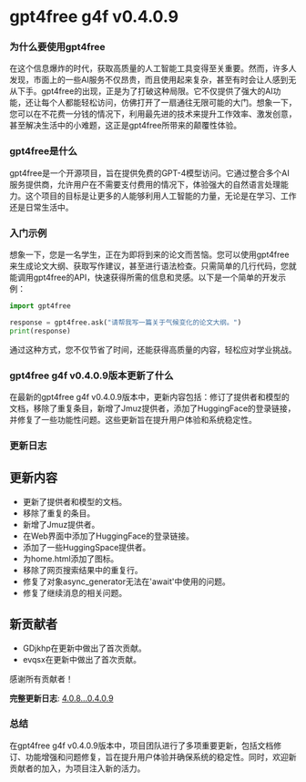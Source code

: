 # gpt4free g4f v0.4.0.9
### 为什么要使用gpt4free

在这个信息爆炸的时代，获取高质量的人工智能工具变得至关重要。然而，许多人发现，市面上的一些AI服务不仅昂贵，而且使用起来复杂，甚至有时会让人感到无从下手。gpt4free的出现，正是为了打破这种局限。它不仅提供了强大的AI功能，还让每个人都能轻松访问，仿佛打开了一扇通往无限可能的大门。想象一下，您可以在不花费一分钱的情况下，利用最先进的技术来提升工作效率、激发创意，甚至解决生活中的小难题，这正是gpt4free所带来的颠覆性体验。

### gpt4free是什么

gpt4free是一个开源项目，旨在提供免费的GPT-4模型访问。它通过整合多个AI服务提供商，允许用户在不需要支付费用的情况下，体验强大的自然语言处理能力。这个项目的目标是让更多的人能够利用人工智能的力量，无论是在学习、工作还是日常生活中。

### 入门示例

想象一下，您是一名学生，正在为即将到来的论文而苦恼。您可以使用gpt4free来生成论文大纲、获取写作建议，甚至进行语法检查。只需简单的几行代码，您就能调用gpt4free的API，快速获得所需的信息和灵感。以下是一个简单的开发示例：

```python
import gpt4free

response = gpt4free.ask("请帮我写一篇关于气候变化的论文大纲。")
print(response)
```

通过这种方式，您不仅节省了时间，还能获得高质量的内容，轻松应对学业挑战。

### gpt4free g4f v0.4.0.9版本更新了什么

在最新的gpt4free g4f v0.4.0.9版本中，更新内容包括：修订了提供者和模型的文档，移除了重复条目，新增了Jmuz提供者，添加了HuggingFace的登录链接，并修复了一些功能性问题。这些更新旨在提升用户体验和系统稳定性。

### 更新日志

## 更新内容
- 更新了提供者和模型的文档。
- 移除了重复的条目。
- 新增了Jmuz提供者。
- 在Web界面中添加了HuggingFace的登录链接。
- 添加了一些HuggingSpace提供者。
- 为home.html添加了图标。
- 移除了网页搜索结果中的重复行。
- 修复了对象async_generator无法在'await'中使用的问题。
- 修复了继续消息的相关问题。

## 新贡献者
- GDjkhp在更新中做出了首次贡献。
- evqsx在更新中做出了首次贡献。

感谢所有贡献者！

**完整更新日志**: [4.0.8...0.4.0.9](https://github.com/xtekky/gpt4free/compare/4.0.8...0.4.0.9)

### 总结

在gpt4free g4f v0.4.0.9版本中，项目团队进行了多项重要更新，包括文档修订、功能增强和问题修复，旨在提升用户体验并确保系统的稳定性。同时，欢迎新贡献者的加入，为项目注入新的活力。